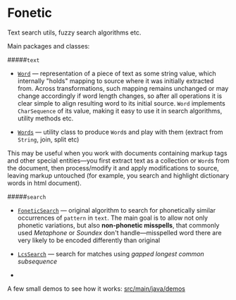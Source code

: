 # Fonetic

Text search utils, fuzzy search algorithms etc.

Main packages and classes:

#####`text`

- [`Word`](src/main/java/ru/iitdgroup/lingutil/text/Word.java) 
— representation of a piece of text as some string 
value, which internally "holds" mapping to source where it was
initially extracted from. Across transformations, such mapping 
remains unchanged or may change accordingly if word length changes, 
so after all operations it is clear simple to align resulting 
word to its initial source. `Word` implements `CharSequence` 
of its value, making it easy to use it in search algorithms, 
utility methods etc.

- [`Words`](src/main/java/ru/iitdgroup/lingutil/text/Words.java) 
— utility class to produce `Word`s and play with them 
(extract from `String`, join, split etc)

This may be useful when you work with documents containing 
markup tags and other special entities—you first extract text 
as a collection or `Word`s from the document, then process/modify 
it and apply modifications to source, leaving markup 
untouched (for example, you search and highlight dictionary 
words in html document).

#####`search`

- [`FoneticSearch`](src/main/java/ru/iitdgroup/lingutil/search/FoneticSearch.java) 
— original algorithm to search
for phonetically similar occurrences of `pattern` in `text`. The
main goal is to allow not only phonetic variations, but also 
**non-phonetic misspells**, that commonly used *Metaphone* or *Soundex* 
don't handle—misspelled word there are very likely to be 
encoded differently than original

- [`LcsSearch`](src/main/java/ru/iitdgroup/lingutil/search/LcsSearch.java) 
— search for matches using *gapped longest common
subsequence*

-

A few small demos to see how it works: [src/main/java/demos](src/main/java/demos) 
